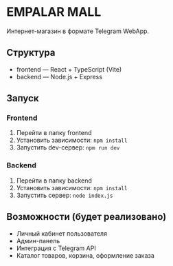 # EMPALAR MALL

Интернет-магазин в формате Telegram WebApp.

## Структура
- frontend — React + TypeScript (Vite)
- backend — Node.js + Express

## Запуск

### Frontend
1. Перейти в папку frontend
2. Установить зависимости: `npm install`
3. Запустить dev-сервер: `npm run dev`

### Backend
1. Перейти в папку backend
2. Установить зависимости: `npm install`
3. Запустить сервер: `node index.js`

## Возможности (будет реализовано)
- Личный кабинет пользователя
- Админ-панель
- Интеграция с Telegram API
- Каталог товаров, корзина, оформление заказа
